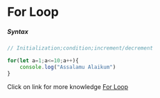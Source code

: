 # For Loop
##### Syntax

```javascript
// Initialization;condition;increment/decrement

for(let a=1;a<=10;a++){
    console.log("Assalamu Alaikum")
}
```

Click on link for more knowledge [For Loop](../js/28.for%20loop.js)